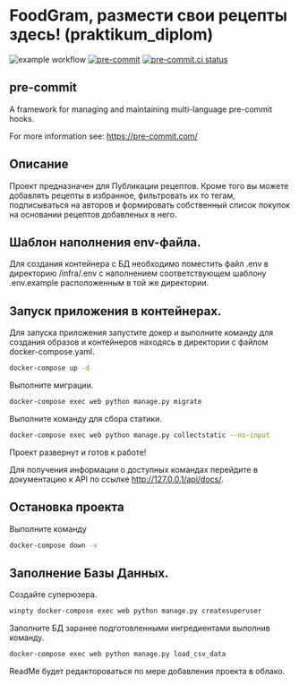 # FoodGram, размести свои рецепты здесь! (praktikum_diplom)

![example workflow](https://github.com/V1cimus/foodgram-project-react/actions/workflows/foodgram_workflow.yml/badge.svg)
[![pre-commit](https://img.shields.io/badge/pre--commit-enabled-brightgreen?logo=pre-commit)](https://github.com/pre-commit/pre-commit)
[![pre-commit.ci status](https://results.pre-commit.ci/badge/github/V1cimus/foodgram-project-react/master)](https://results.pre-commit.ci/latest/github/V1cimus/foodgram-project-react/master)

## pre-commit

A framework for managing and maintaining multi-language pre-commit hooks.

For more information see: https://pre-commit.com/

## Описание
Проект предназначен для Публикации рецептов. Кроме того вы можете добавлять рецепты в избранное, фильтровать их то тегам, подписываться на авторов и формировать собственный список покупок на основании рецептов добавленых в него. 


## Шаблон наполнения env-файла.
Для создания контейнера с БД необходимо поместить файл .env в директорию /infra/.env с наполнением соответствующем шаблону .env.example расположенным в той же директории.


## Запуск приложения в контейнерах.
Для запуска приложения запустите докер и выполните команду для создания образов и контейнеров находясь в директории с файлом docker-compose.yaml.

```bash
docker-compose up -d
```

Выполните миграции.

```bash
docker-compose exec web python manage.py migrate
```

Выполните команду для сбора статики.

```bash
docker-compose exec web python manage.py collectstatic --no-input
```

Проект развернут и готов к работе!

Для получения информации о доступных командах перейдите в документацию к API по ссылке http://127.0.0.1/api/docs/.


## Остановка проекта

Выполните команду

```bash
docker-compose down -v
```


## Заполнение Базы Данных.

Создайте суперюзера.

```bash
winpty docker-compose exec web python manage.py createsuperuser
```

Заполните БД заранее подготовленными ингредиентами выполнив команду.

```bash
docker-compose exec web python manage.py load_csv_data
```

ReadMe будет редактороваться по мере добавления проекта в облако.